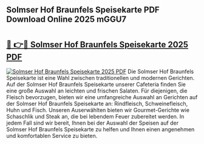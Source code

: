 ## Solmser Hof Braunfels Speisekarte PDF Download Online 2025 mGGU7

# <h2><a href="http://gccdrq2.nevu.top/?p=Solmser+Hof+Braunfels+Speisekarte">🔗 👉🔴 Solmser Hof Braunfels Speisekarte 2025 PDF</a></h2>

[![Solmser Hof Braunfels Speisekarte 2025 PDF](https://i.imgur.com/dBaPXMq.png)](http://gccdrq2.nevu.top/?p=Solmser+Hof+Braunfels+Speisekarte)
Die Solmser Hof Braunfels Speisekarte ist eine Wahl zwischen traditionellen und modernen Gerichten. Auf der Solmser Hof Braunfels Speisekarte unserer Cafeteria finden Sie eine große Auswahl an leichten und frischen Salaten. Für diejenigen, die Fleisch bevorzugen, bieten wir eine umfangreiche Auswahl an Gerichten auf der Solmser Hof Braunfels Speisekarte an: Rindfleisch, Schweinefleisch, Huhn und Fisch. Unseren Auserwählten bieten wir Gourmet-Gerichte wie Schaschlik und Steak an, die bei lebendem Feuer zubereitet werden. In jedem Fall sind wir bereit, Ihnen bei der Auswahl der Speisen auf der Solmser Hof Braunfels Speisekarte zu helfen und Ihnen einen angenehmen und komfortablen Service zu bieten.
